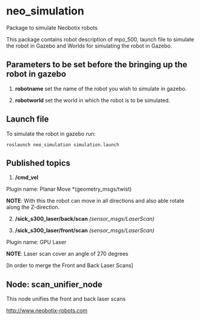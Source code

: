 # neo_simulation
Package to simulate Neobotix robots 

This package contains robot description of mpo_500, launch file to simulate the robot in Gazebo and Worlds for simulating the robot in Gazebo.


## Parameters to be set before the bringing up the robot in gazebo 

1. **robotname**
set the name of the robot you wish to simulate in gazebo.

2. **robotworld**
set the world in which the robot is to be simulated.

## Launch file

To simulate the robot in gazebo run:

`roslaunch neo_simulation simulation.launch`


## Published topics

1. **/cmd_vel**

  Plugin name: Planar Move *(geometry_msgs/twist)

 __NOTE__: With this the robot can move in all directions and also able rotate along the Z-direction.


2. **/sick_s300_laser/back/scan**  *(sensor_msgs/LaserScan)*

3. **/sick_s300_laser/front/scan** *(sensor_msgs/LaserScan)*

  Plugin name: GPU Laser

 __NOTE__: Laser scan cover an angle of 270 degrees


[In order to merge the Front and Back Laser Scans]

Node: scan_unifier_node
---------------------
This node unifies the front and back laser scans


http://www.neobotix-robots.com
